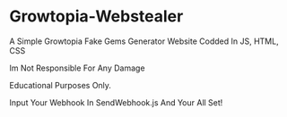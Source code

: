 # Growtopia-Webstealer

A Simple Growtopia Fake Gems Generator Website Codded In JS, HTML, CSS

Im Not Responsible For Any Damage

Educational Purposes Only.

Input Your Webhook In SendWebhook.js And Your All Set!
